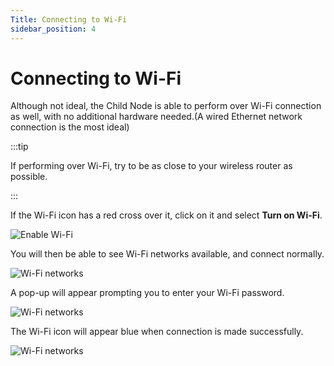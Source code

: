 ```yaml
---
Title: Connecting to Wi-Fi
sidebar_position: 4
---
```


# Connecting to Wi-Fi

Although not ideal, the Child Node is able to perform over Wi-Fi connection as well, with no additional hardware needed.(A wired Ethernet network connection is the most ideal)

:::tip

If performing over Wi-Fi, try to be as close to your wireless router as possible.

:::

If the Wi-Fi icon has a red cross over it, click on it and select **Turn on Wi-Fi**.

![Enable Wi-Fi](/img/new-user-manual/child-raspi/1-wifi.png)

You will then be able to see Wi-Fi networks available, and connect normally.

![Wi-Fi networks](/img/new-user-manual/child-raspi/2-wifi.png)

A pop-up will appear prompting you to enter your Wi-Fi password.

![Wi-Fi networks](/img/new-user-manual/child-raspi/wifi-2.png)

The Wi-Fi icon will appear blue when connection is made successfully.

![Wi-Fi networks](/img/new-user-manual/child-raspi/wifi-4.png)
